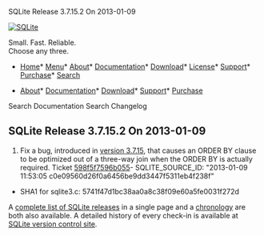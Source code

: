 




SQLite Release 3\.7\.15\.2 On 2013\-01\-09




[![SQLite](../images/sqlite370_banner.gif)](../index.html)


Small. Fast. Reliable.  
Choose any three.


* [Home](../index.html)* [Menu](javascript:void(0))* [About](../about.html)* [Documentation](../docs.html)* [Download](../download.html)* [License](../copyright.html)* [Support](../support.html)* [Purchase](../prosupport.html)* [Search](javascript:void(0))




* [About](../about.html)* [Documentation](../docs.html)* [Download](../download.html)* [Support](../support.html)* [Purchase](../prosupport.html)






Search Documentation
Search Changelog







## SQLite Release 3\.7\.15\.2 On 2013\-01\-09

1. Fix a bug, introduced in [version 3\.7\.15](../releaselog/3_7_15.html), that causes an ORDER BY clause
 to be optimized out of a three\-way join when the ORDER BY is actually
 required. 
 Ticket [598f5f7596b055](https://www.sqlite.org/src/info/598f5f7596b055)- SQLITE\_SOURCE\_ID:
 "2013\-01\-09 11:53:05 c0e09560d26f0a6456be9dd3447f5311eb4f238f"
- SHA1 for sqlite3\.c: 5741f47d1bc38aa0a8c38f09e60a5fe0031f272d



A [complete list of SQLite releases](../changes.html)
 in a single page and a [chronology](../chronology.html) are both also available.
 A detailed history of every
 check\-in is available at
 [SQLite version control site](https://www.sqlite.org/src/timeline).


